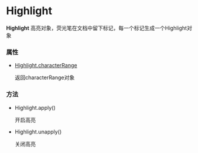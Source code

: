 # Highlight

**Highlight** 高亮对象，荧光笔在文档中留下标记，每一个标记生成一个Highlight对象

### 属性

- [Highlight.characterRange](https://github.com/Aery3c/highlighter/blob/main/docs/characterRange/characterRange.md)

  返回characterRange对象

### 方法

- Highlight.apply()  
  
  开启高亮

- Highlight.unapply()

  关闭高亮
